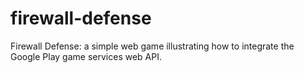 firewall-defense
================

Firewall Defense: a simple web game illustrating how to integrate the Google Play game services web API.
